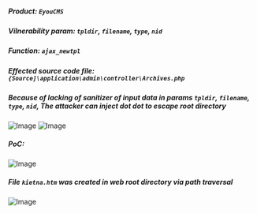 ##### Product: `EyouCMS`
##### Vilnerability param: `tpldir`, `filename`, `type`, `nid`
##### Function: `ajax_newtpl`
##### Effected source code file: `{Source]\application\admin\controller\Archives.php`
##### Because of lacking of sanitizer of input data in params `tpldir`, `filename`, `type`, `nid`, The attacker can inject dot dot to escape root directory
![Image](https://user-images.githubusercontent.com/54875703/130314686-7827a2ac-8d9f-41f1-b892-e1cf86d86498.png)
![Image](https://user-images.githubusercontent.com/54875703/130314694-f38a640d-3743-4b30-ad02-095a2dacf41c.png)
##### PoC:
![Image](https://user-images.githubusercontent.com/54875703/130314701-a8cabe8e-9e2d-43c2-8c0d-7c995a638a95.png)
##### File `kietna.htm` was created in web root directory via path traversal
![Image](https://i.imgur.com/FFeemNj.png)
